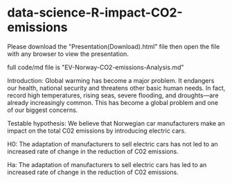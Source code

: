 # data-science-R-impact-CO2-emissions

Please download the "Presentation(Download).html" file then open the file with any browser to view the presentation.

full code/md file is "EV-Norway-CO2-emissions-Analysis.md"


Introduction:
Global warming has become a major problem. It endangers our health, national security and threatens other basic human needs. In fact, record high temperatures, rising seas, severe flooding, and droughts—are already increasingly common. This has become a global problem and one of our biggest concerns.
 
Testable hypothesis:
We believe that Norwegian car manufacturers make an impact on the total C02 emissions by introducing electric cars.

H0: The adaptation of manufacturers to sell electric cars has not led to an increased rate of change in the reduction of C02 emissions.

Ha: The adaptation of manufacturers to sell electric cars has led to an increased rate of change in the reduction of C02 emissions.
